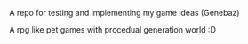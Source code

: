 A repo for testing and implementing my game ideas (Genebaz)

A rpg like pet games with  procedual generation world :D